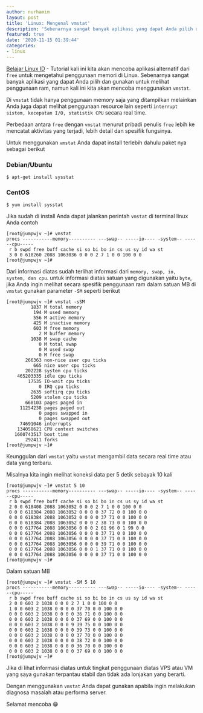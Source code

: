 ```yaml
---
author: nurhamim
layout: post
title: 'Linux: Mengenal vmstat'
description: 'Sebenarnya sangat banyak aplikasi yang dapat Anda pilih dan gunakan untuk melihat penggunaan ram, namun kali ini kita akan mencoba menggunakan vmstat'
featured: true
date: '2020-11-15 01:39:44'
categories:
- linux
---
```


[Belajar Linux ID](/) - Tutorial kali ini kita akan mencoba aplikasi alternatif dari `free` untuk mengetahui penggunaan memori di Linux. Sebenarnya sangat banyak aplikasi yang dapat Anda pilih dan gunakan untuk melihat penggunaan ram, namun kali ini kita akan mencoba menggunakan `vmstat`.

Di `vmstat` tidak hanya penggunaan memory saja yang ditampilkan melainkan Anda juga dapat melihat penggunaan resource lain seperti `interrupt sistem, kecepatan I/O, statistik CPU` secara real time.

<!--kg-card-begin: html--><script async src="https://pagead2.googlesyndication.com/pagead/js/adsbygoogle.js"></script><ins class="adsbygoogle" style="display:block; text-align:center;" data-ad-layout="in-article" data-ad-format="fluid" data-ad-client="ca-pub-1515372853161377" data-ad-slot="4684565489"></ins><script>
     (adsbygoogle = window.adsbygoogle || []).push({});
</script><!--kg-card-end: html-->

Perbedaan antara `free` dengan `vmstat` menurut pribadi penulis `free` lebih ke mencatat aktivitas yang terjadi, lebih detail dan spesifik fungsinya.

Untuk menggunakan `vmstat` Anda dapat install terlebih dahulu paket nya sebagai berikut

<!--kg-card-begin: markdown-->
### Debian/Ubuntu

    $ apt-get install sysstat

### CentOS

    $ yum install sysstat

<!--kg-card-end: markdown-->

Jika sudah di install Anda dapat jalankan perintah `vmstat` di terminal linux Anda contoh

<!--kg-card-begin: markdown-->

    [root@jumpwjv ~]# vmstat
    procs -----------memory---------- ---swap-- -----io---- -system-- ------cpu-----
     r b swpd free buff cache si so bi bo in cs us sy id wa st
     3 0 0 618260 2088 1063036 0 0 0 2 7 1 0 0 100 0 0
    [root@jumpwjv ~]#

<!--kg-card-end: markdown-->

Dari informasi diatas sudah terlihat informasi dari `memory, swap, io, system, dan cpu`. untuk informasi diatas satuan yang digunakan yaitu `byte`, jika Anda ingin melihat secara spesifik penggunaan ram dalam satuan MB di `vmstat` gunakan parameter `-SM` seperti berikut

<!--kg-card-begin: markdown-->

    [root@jumpwjv ~]# vmstat -sSM
             1837 M total memory
              194 M used memory
              556 M active memory
              425 M inactive memory
              603 M free memory
                2 M buffer memory
             1038 M swap cache
                0 M total swap
                0 M used swap
                0 M free swap
           266363 non-nice user cpu ticks
              665 nice user cpu ticks
           202228 system cpu ticks
        465203335 idle cpu ticks
            17535 IO-wait cpu ticks
                0 IRQ cpu ticks
             2635 softirq cpu ticks
             5209 stolen cpu ticks
           668103 pages paged in
         11254238 pages paged out
                0 pages swapped in
                0 pages swapped out
         74691046 interrupts
        134058621 CPU context switches
       1600743517 boot time
           292411 forks
    [root@jumpwjv ~]#

<!--kg-card-end: markdown--><!--kg-card-begin: html--><script async src="https://pagead2.googlesyndication.com/pagead/js/adsbygoogle.js"></script><ins class="adsbygoogle" style="display:block; text-align:center;" data-ad-layout="in-article" data-ad-format="fluid" data-ad-client="ca-pub-1515372853161377" data-ad-slot="4684565489"></ins><script>
     (adsbygoogle = window.adsbygoogle || []).push({});
</script><!--kg-card-end: html-->

Keunggulan dari `vmstat` yaitu `vmstat` mengambil data secara real time atau data yang terbaru.

Misalnya kita ingin melihat koneksi data per 5 detik sebayak 10 kali

<!--kg-card-begin: markdown-->

    [root@jumpwjv ~]# vmstat 5 10
    procs -----------memory---------- ---swap-- -----io---- -system-- ------cpu-----
     r b swpd free buff cache si so bi bo in cs us sy id wa st
     2 0 0 618408 2088 1063052 0 0 0 2 7 1 0 0 100 0 0
     0 0 0 618384 2088 1063052 0 0 0 0 37 72 0 0 100 0 0
     0 0 0 618384 2088 1063052 0 0 0 0 37 71 0 0 100 0 0
     0 0 0 618384 2088 1063052 0 0 0 2 38 73 0 0 100 0 0
     0 0 0 617764 2088 1063056 0 0 0 2 61 96 0 1 99 0 0
     0 0 0 617764 2088 1063056 0 0 0 0 37 71 0 0 100 0 0
     0 0 0 617764 2088 1063056 0 0 0 0 37 71 0 0 100 0 0
     0 0 0 617764 2088 1063056 0 0 0 0 39 71 0 0 100 0 0
     0 0 0 617764 2088 1063056 0 0 0 1 37 71 0 0 100 0 0
     0 0 0 617764 2088 1063056 0 0 0 0 37 71 0 0 100 0 0
    [root@jumpwjv ~]#

<!--kg-card-end: markdown-->

Dalam satuan MB

<!--kg-card-begin: markdown-->

    [root@jumpwjv ~]# vmstat -SM 5 10
    procs -----------memory---------- ---swap-- -----io---- -system-- ------cpu-----
     r b swpd free buff cache si so bi bo in cs us sy id wa st
     2 0 0 603 2 1038 0 0 0 2 7 1 0 0 100 0 0
     1 0 0 603 2 1038 0 0 0 0 37 70 0 0 100 0 0
     0 0 0 603 2 1038 0 0 0 0 36 71 0 0 100 0 0
     0 0 0 603 2 1038 0 0 0 0 37 69 0 0 100 0 0
     0 0 0 603 2 1038 0 0 0 9 39 75 0 0 100 0 0
     0 0 0 603 2 1038 0 0 0 0 39 73 0 0 100 0 0
     0 0 0 603 2 1038 0 0 0 0 37 70 0 0 100 0 0
     0 0 0 603 2 1038 0 0 0 0 38 72 0 0 100 0 0
     0 0 0 603 2 1038 0 0 0 0 36 70 0 0 100 0 0
     0 0 0 603 2 1038 0 0 0 0 37 69 0 0 100 0 0
    [root@jumpwjv ~]#

<!--kg-card-end: markdown-->

Jika di lihat informasi diatas untuk tingkat penggunaan diatas VPS atau VM yang saya gunakan terpantau stabil dan tidak ada lonjakan yang berarti.

Dengan menggunakan `vmstat` Anda dapat gunakan apabila ingin melakukan diagnosa masalah atau performa server.

Selamat mencoba 😁

<!--kg-card-begin: html--><script async src="https://pagead2.googlesyndication.com/pagead/js/adsbygoogle.js"></script><ins class="adsbygoogle" style="display:block; text-align:center;" data-ad-layout="in-article" data-ad-format="fluid" data-ad-client="ca-pub-1515372853161377" data-ad-slot="4684565489"></ins><script>
     (adsbygoogle = window.adsbygoogle || []).push({});
</script><!--kg-card-end: html-->